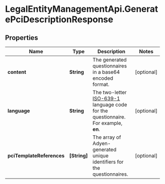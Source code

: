 # LegalEntityManagementApi.GeneratePciDescriptionResponse

## Properties

Name | Type | Description | Notes
------------ | ------------- | ------------- | -------------
**content** | **String** | The generated questionnaires in a base64 encoded format. | [optional] 
**language** | **String** | The two-letter [ISO-639-1](https://en.wikipedia.org/wiki/List_of_ISO_639-1_codes) language code for the questionnaire. For example, **en**. | [optional] 
**pciTemplateReferences** | **[String]** | The array of Adyen-generated unique identifiers for the questionnaires. | [optional] 


